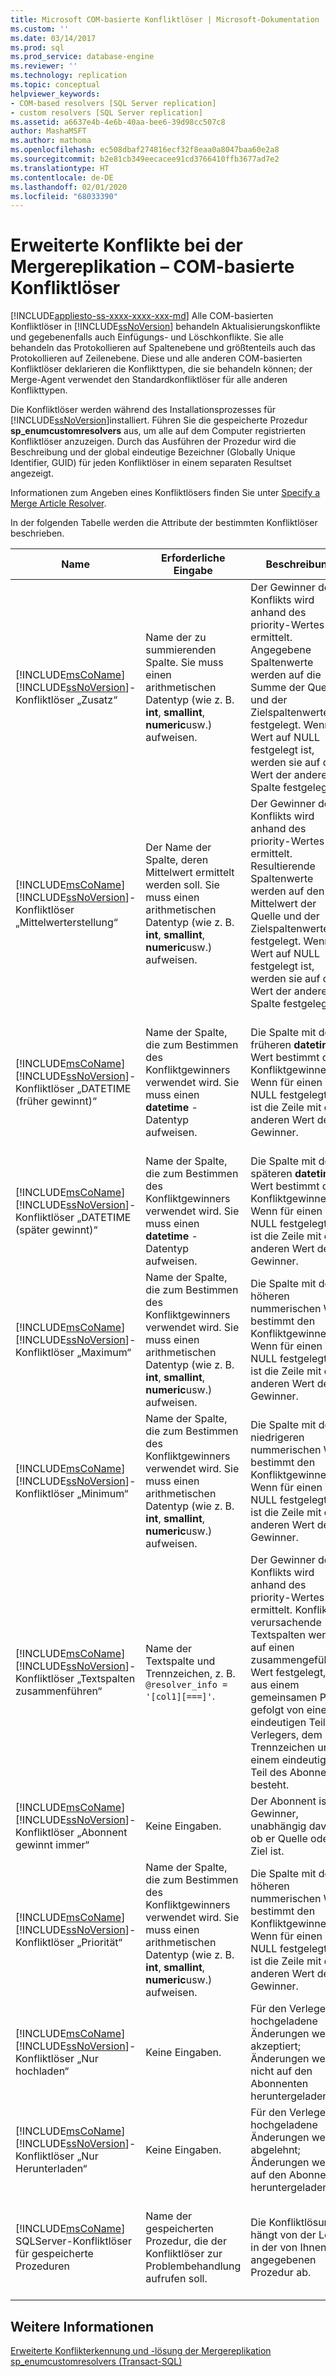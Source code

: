 ```yaml
---
title: Microsoft COM-basierte Konfliktlöser | Microsoft-Dokumentation
ms.custom: ''
ms.date: 03/14/2017
ms.prod: sql
ms.prod_service: database-engine
ms.reviewer: ''
ms.technology: replication
ms.topic: conceptual
helpviewer_keywords:
- COM-based resolvers [SQL Server replication]
- custom resolvers [SQL Server replication]
ms.assetid: a6637e4b-4e6b-40aa-bee6-39d98cc507c8
author: MashaMSFT
ms.author: mathoma
ms.openlocfilehash: ec508dbaf274816ecf32f8eaa0a8047baa60e2a8
ms.sourcegitcommit: b2e81cb349eecacee91cd3766410ffb3677ad7e2
ms.translationtype: HT
ms.contentlocale: de-DE
ms.lasthandoff: 02/01/2020
ms.locfileid: "68033390"
---
```

# <a name="advanced-merge-replication-conflict---com-based-resolvers"></a>Erweiterte Konflikte bei der Mergereplikation – COM-basierte Konfliktlöser
[!INCLUDE[appliesto-ss-xxxx-xxxx-xxx-md](../../../includes/appliesto-ss-xxxx-xxxx-xxx-md.md)]
  Alle COM-basierten Konfliktlöser in [!INCLUDE[ssNoVersion](../../../includes/ssnoversion-md.md)] behandeln Aktualisierungskonflikte und gegebenenfalls auch Einfügungs- und Löschkonflikte. Sie alle behandeln das Protokollieren auf Spaltenebene und größtenteils auch das Protokollieren auf Zeilenebene. Diese und alle anderen COM-basierten Konfliktlöser deklarieren die Konflikttypen, die sie behandeln können; der Merge-Agent verwendet den Standardkonfliktlöser für alle anderen Konflikttypen.  
  
 Die Konfliktlöser werden während des Installationsprozesses für [!INCLUDE[ssNoVersion](../../../includes/ssnoversion-md.md)]installiert. Führen Sie die gespeicherte Prozedur **sp_enumcustomresolvers** aus, um alle auf dem Computer registrierten Konfliktlöser anzuzeigen. Durch das Ausführen der Prozedur wird die Beschreibung und der global eindeutige Bezeichner (Globally Unique Identifier, GUID) für jeden Konfliktlöser in einem separaten Resultset angezeigt.  
  
 Informationen zum Angeben eines Konfliktlösers finden Sie unter [Specify a Merge Article Resolver](../../../relational-databases/replication/publish/specify-a-merge-article-resolver.md).  
  
 In der folgenden Tabelle werden die Attribute der bestimmten Konfliktlöser beschrieben.  
  
|Name|Erforderliche Eingabe|Beschreibung|Kommentare|  
|----------|--------------------|-----------------|--------------|  
|[!INCLUDE[msCoName](../../../includes/msconame-md.md)] [!INCLUDE[ssNoVersion](../../../includes/ssnoversion-md.md)]-Konfliktlöser „Zusatz“|Name der zu summierenden Spalte. Sie muss einen arithmetischen Datentyp (wie z. B. **int**, **smallint**, **numeric**usw.) aufweisen.|Der Gewinner des Konflikts wird anhand des priority-Wertes ermittelt. Angegebene Spaltenwerte werden auf die Summe der Quelle und der Zielspaltenwerte festgelegt. Wenn ein Wert auf NULL festgelegt ist, werden sie auf den Wert der anderen Spalte festgelegt.|Unterstützt Updatekonflikte, nur Spaltenprotokollierung.|  
|[!INCLUDE[msCoName](../../../includes/msconame-md.md)] [!INCLUDE[ssNoVersion](../../../includes/ssnoversion-md.md)]-Konfliktlöser „Mittelwerterstellung“|Der Name der Spalte, deren Mittelwert ermittelt werden soll. Sie muss einen arithmetischen Datentyp (wie z. B. **int**, **smallint**, **numeric**usw.) aufweisen.|Der Gewinner des Konflikts wird anhand des priority-Wertes ermittelt. Resultierende Spaltenwerte werden auf den Mittelwert der Quelle und der Zielspaltenwerte festgelegt. Wenn ein Wert auf NULL festgelegt ist, werden sie auf den Wert der anderen Spalte festgelegt.|Unterstützt Updatekonflikte, nur Spaltenprotokollierung.|  
|[!INCLUDE[msCoName](../../../includes/msconame-md.md)] [!INCLUDE[ssNoVersion](../../../includes/ssnoversion-md.md)]-Konfliktlöser „DATETIME (früher gewinnt)“|Name der Spalte, die zum Bestimmen des Konfliktgewinners verwendet wird. Sie muss einen **datetime** -Datentyp aufweisen.|Die Spalte mit dem früheren **datetime** -Wert bestimmt den Konfliktgewinner. Wenn für einen Wert NULL festgelegt ist, ist die Zeile mit dem anderen Wert der Gewinner.|Unterstützt Updatekonflikte, Zeilen- und Spaltenprotokollierung. Die Spaltenwerte werden direkt verglichen; eine Anpassung für verschiedene Zeitzonen wird nicht vorgenommen.|  
|[!INCLUDE[msCoName](../../../includes/msconame-md.md)] [!INCLUDE[ssNoVersion](../../../includes/ssnoversion-md.md)]-Konfliktlöser „DATETIME (später gewinnt)“|Name der Spalte, die zum Bestimmen des Konfliktgewinners verwendet wird. Sie muss einen **datetime** -Datentyp aufweisen.|Die Spalte mit dem späteren **datetime** -Wert bestimmt den Konfliktgewinner. Wenn für einen Wert NULL festgelegt ist, ist die Zeile mit dem anderen Wert der Gewinner.|Unterstützt Updatekonflikte, Zeilen- und Spaltenprotokollierung.|  
|[!INCLUDE[msCoName](../../../includes/msconame-md.md)] [!INCLUDE[ssNoVersion](../../../includes/ssnoversion-md.md)]-Konfliktlöser „Maximum“|Name der Spalte, die zum Bestimmen des Konfliktgewinners verwendet wird. Sie muss einen arithmetischen Datentyp (wie z. B. **int**, **smallint**, **numeric**usw.) aufweisen.|Die Spalte mit dem höheren nummerischen Wert bestimmt den Konfliktgewinner. Wenn für einen Wert NULL festgelegt ist, ist die Zeile mit dem anderen Wert der Gewinner.|Unterstützt Zeilen- und Spaltenprotokollierung.|  
|[!INCLUDE[msCoName](../../../includes/msconame-md.md)] [!INCLUDE[ssNoVersion](../../../includes/ssnoversion-md.md)]-Konfliktlöser „Minimum“|Name der Spalte, die zum Bestimmen des Konfliktgewinners verwendet wird. Sie muss einen arithmetischen Datentyp (wie z. B. **int**, **smallint**, **numeric**usw.) aufweisen.|Die Spalte mit dem niedrigeren nummerischen Wert bestimmt den Konfliktgewinner. Wenn für einen Wert NULL festgelegt ist, ist die Zeile mit dem anderen Wert der Gewinner.|Unterstützt Updatekonflikte, Zeilen- und Spaltenprotokollierung.|  
|[!INCLUDE[msCoName](../../../includes/msconame-md.md)] [!INCLUDE[ssNoVersion](../../../includes/ssnoversion-md.md)]-Konfliktlöser „Textspalten zusammenführen“|Name der Textspalte und Trennzeichen, z. B. `@resolver_info = '[col1][===]'`.|Der Gewinner des Konflikts wird anhand des priority-Wertes ermittelt. Konflikt verursachende Textspalten werden auf einen zusammengeführten Wert festgelegt, der aus einem gemeinsamen Präfix gefolgt von einem eindeutigen Teil des Verlegers, dem Trennzeichen und einem eindeutigen Teil des Abonnenten besteht.|Unterstützt Updatekonflikte, nur Spaltenprotokollierung.|  
|[!INCLUDE[msCoName](../../../includes/msconame-md.md)] [!INCLUDE[ssNoVersion](../../../includes/ssnoversion-md.md)]-Konfliktlöser „Abonnent gewinnt immer“|Keine Eingaben.|Der Abonnent ist der Gewinner, unabhängig davon, ob er Quelle oder Ziel ist.|Unterstützt alle Konflikttypen.|  
|[!INCLUDE[msCoName](../../../includes/msconame-md.md)] [!INCLUDE[ssNoVersion](../../../includes/ssnoversion-md.md)]-Konfliktlöser „Priorität“|Name der Spalte, die zum Bestimmen des Konfliktgewinners verwendet wird. Sie muss einen arithmetischen Datentyp (wie z. B. **int**, **smallint**, **numeric**usw.) aufweisen.|Die Spalte mit dem höheren nummerischen Wert bestimmt den Konfliktgewinner. Wenn für einen Wert NULL festgelegt ist, ist die Zeile mit dem anderen Wert der Gewinner.|Unterstützt Updatekonflikte, Zeilen- und Spaltenprotokollierung.|  
|[!INCLUDE[msCoName](../../../includes/msconame-md.md)] [!INCLUDE[ssNoVersion](../../../includes/ssnoversion-md.md)]-Konfliktlöser „Nur hochladen“|Keine Eingaben.|Für den Verleger hochgeladene Änderungen werden akzeptiert; Änderungen werden nicht auf den Abonnenten heruntergeladen.|Unterstützt alle Konflikttypen.|  
|[!INCLUDE[msCoName](../../../includes/msconame-md.md)] [!INCLUDE[ssNoVersion](../../../includes/ssnoversion-md.md)]-Konfliktlöser „Nur Herunterladen“|Keine Eingaben.|Für den Verleger hochgeladene Änderungen werden abgelehnt; Änderungen werden auf den Abonnenten heruntergeladen.|Unterstützt alle Konflikttypen.|  
|[!INCLUDE[msCoName](../../../includes/msconame-md.md)] SQLServer-Konfliktlöser für gespeicherte Prozeduren|Name der gespeicherten Prozedur, die der Konfliktlöser zur Problembehandlung aufrufen soll.|Die Konfliktlösung hängt von der Logik in der von Ihnen angegebenen Prozedur ab.|Updatekonflikte werden unterstützt. Weitere Informationen finden Sie unter [Implementieren eines benutzerdefinierten Konfliktlösers für einen Mergeartikel](../../../relational-databases/replication/implement-a-custom-conflict-resolver-for-a-merge-article.md)|  
  
## <a name="see-also"></a>Weitere Informationen  
 [Erweiterte Konflikterkennung und -lösung der Mergereplikation](../../../relational-databases/replication/merge/advanced-merge-replication-conflict-detection-and-resolution.md)   
 [sp_enumcustomresolvers &#40;Transact-SQL&#41;](../../../relational-databases/system-stored-procedures/sp-enumcustomresolvers-transact-sql.md)  
  
  
